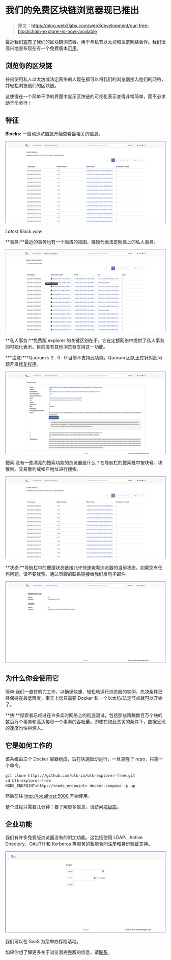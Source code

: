 # 我们的免费区块链浏览器现已推出

> 原文：<https://blog.web3labs.com/web3development/our-free-blockchain-explorer-is-now-available>

最近我们[宣布了](https://medium.com/blk-io/announcing-our-blockchain-explorer-ad9ef47cc3e0)我们的区块链浏览器，用于与私有以太坊和法定网络合作。我们很高兴地宣布现在有一个免费版本[可用](https://github.com/blk-io/blk-explorer-free)。

## **浏览你的区块链**

任何使用私人以太坊或法定网络的人现在都可以将我们的浏览器接入他们的网络，并轻松浏览他们的区块链。

这使得在一个简单干净的界面中显示区块链的可视化表示变得非常简单，而不必求助于命令行！

## 特征

**Blocks:** 一启动浏览器就开始查看最相关的信息。

![Block view in blockchain explorer](img/bbff77f94300fe6ab28c3b70f4a507a6.png)

*Latest Block view*

**事务:**最近的事务也有一个简洁的视图，挂锁代表法定网络上的私人事务。

![Transaction view in blockchain explorer](img/4ddbd4722614573c5980ec362439590c.png)

**私人事务:**免费版 explorer 的关键区别在于，它在定额网络中提供了私人事务的可视化表示。目前没有其他浏览器支持这一功能。

***注意:***Quorum v 2 . 0 . 0 目前不支持此功能，Quorum 团队正在针对此问题开发[修复程序](https://github.com/jpmorganchase/quorum/issues/221)。

![Private transactions in a Quorum network](img/44b97d96a68bba22ecc28899d62a2336.png)

搜索:没有一些漂亮的搜索功能的浏览器是什么？在导航栏的搜索框中按块号、块散列、交易散列或帐户地址进行搜索。

![Search function in blockchain explorer](img/bcfec94c2cd073848f72812b17cb7a29.png)

**状态:**导航栏中的便捷状态链接允许快速查看浏览器的当前状态。如果您有任何问题，请不要犹豫，通过页脚的联系链接给我们发电子邮件。

![View of status in blockchain explorer ](img/28d4d1c6a95047833dcf713cb8c40398.png)

## 为什么你会使用它

简单:我们一直在努力工作，以确保快速、轻松地运行浏览器的实例。先决条件已经保持在最低限度，事实上您只需要 Docker 和一个以太坊/法定节点就可以开始了。

**快:**探索者已经过在许多实时网络上的彻底测试，包括那些跨越数百万个块的数百万个事务和高达每秒一个事务的吞吐量。即使在如此恶劣的条件下，数据呈现的速度也快得惊人。

## 它是如何工作的

该系统由三个 Docker 容器组成，旨在快速启动运行，一旦克隆了 repo，只需一个命令。

```
git clone https://github.com/blk-io/blk-explorer-free.git
cd blk-explorer-free
NODE_ENDPOINT=http://<node_endpoint> docker-compose -p up 

```

然后前往 [http://localhost:5000](http://localhost:5000/) 开始使用。

整个过程只需要几分钟！要了解更多信息，请访问[项目库](https://github.com/blk-io/blk-explorer-free)。

## 企业功能

我们有许多免费版浏览器没有的附加功能。这包括使用 LDAP、Active Directory、OAUTH 和 Kerberos 等服务的智能合同注册和身份验证支持。

![Saas offering blockchain explorer](img/1077af3388fd02b34e9e25f6a5ea061a.png)

我们可以在 SaaS 为您举办探险活动。

如果你想了解更多关于浏览器完整版的信息，请[联系](mailto:hi@web3labs.com)。